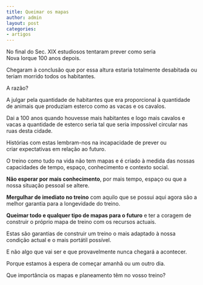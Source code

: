 ```yaml
---
title: Queimar os mapas
author: admin
layout: post
categories:
- artigos
---
```

No final do Sec. XIX estudiosos tentaram prever como seria Nova Iorque 100 anos depois.

Chegaram à conclusão que por essa altura estaria totalmente desabitada ou teriam morrido todos os habitantes.

A razão?

A julgar pela quantidade de habitantes que era proporcional à quantidade de animais que produziam esterco como as vacas e os cavalos.

Dai a 100 anos quando houvesse mais habitantes e logo mais cavalos e vacas a quantidade de esterco seria tal que seria impossível circular nas ruas desta cidade.

Histórias com estas lembram-nos na incapacidade de prever ou criar expectativas em relação ao futuro.

O treino como tudo na vida não tem mapas e é criado à medida das nossas capacidades de tempo, espaço, conhecimento e contexto social.

**Não esperar por mais conhecimento**, por mais tempo, espaço ou que a nossa situação pessoal se altere.

**Mergulhar de imediato no treino** com aquilo que se possui aqui agora são a melhor garantia para a longevidade do treino.

**Queimar todo e qualquer tipo de mapas para o futuro** e ter a coragem de construir o próprio mapa de treino com os recursos actuais.

Estas são garantias de construir um treino o mais adaptado à nossa condição actual e o mais portátil possível.

E não algo que vai ser e que provavelmente nunca chegará a acontecer.

Porque estamos à espera de começar amanhã ou um outro dia.

Que importância os mapas e planeamento têm no vosso treino?
